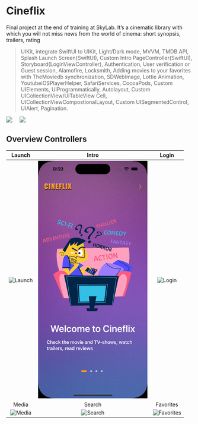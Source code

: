 # Cineflix
Final project at the end of training at SkyLab. It’s a cinematic library with which you will not miss news from the world of cinema: short synopsis, trailers, rating

> UIKit, integrate SwiftUI to UIKit, Light/Dark mode, MVVM, TMDB API, Splash Launch Screen(SwiftUI), Custom Intro PageController(SwiftUI), Storyboard(LoginViewController), Authentication, User verification or Guest session, Alamofire, Locksmith, Adding movies to your favorites with TheMoviedb synchronization, SDWebImage, Lottie Animation, YoutubeiOSPlayerHelper, SafariServices, CocoaPods, Custom UIElements, UIProgrammatically, Autolayout, Custom UICollectionView/UITableView Cell, UICollectionViewCompostionalLayout, Custom UISegmentedControl, UIAlert, Pagination.

<img src="https://github.com/glbrom/glbrom/blob/20fe81caf9d35de5b020f235648347c8b9c8c19b/images/CineFlix.png" width="620">&nbsp;&nbsp;&nbsp;&nbsp;&nbsp;<img src="https://github.com/glbrom/glbrom/blob/20fe81caf9d35de5b020f235648347c8b9c8c19b/AppSimulation/Cineflix/PreviewApp.gif" width="150">

## Overview Controllers
| Launch | Intro | Login 
|:--------:|:--------:|:--------:
![Launch](https://github.com/glbrom/glbrom/blob/20fe81caf9d35de5b020f235648347c8b9c8c19b/AppSimulation/Cineflix/SplashScreen.gif) | ![Intro](https://github.com/glbrom/glbrom/blob/20fe81caf9d35de5b020f235648347c8b9c8c19b/AppSimulation/Cineflix/IntroViewController.gif) | ![Login](https://github.com/glbrom/glbrom/blob/20fe81caf9d35de5b020f235648347c8b9c8c19b/AppSimulation/Cineflix/LoginViewController.gif)|
| Media | Search | Favorites |
 ![Media](https://github.com/glbrom/glbrom/blob/20fe81caf9d35de5b020f235648347c8b9c8c19b/AppSimulation/Cineflix/MediaViewController.gif) | ![Search](https://github.com/glbrom/glbrom/blob/20fe81caf9d35de5b020f235648347c8b9c8c19b/AppSimulation/Cineflix/SearchViewController.gif) | ![Favorites](https://github.com/glbrom/glbrom/blob/20fe81caf9d35de5b020f235648347c8b9c8c19b/AppSimulation/Cineflix/FavoritesViewController.gif)

